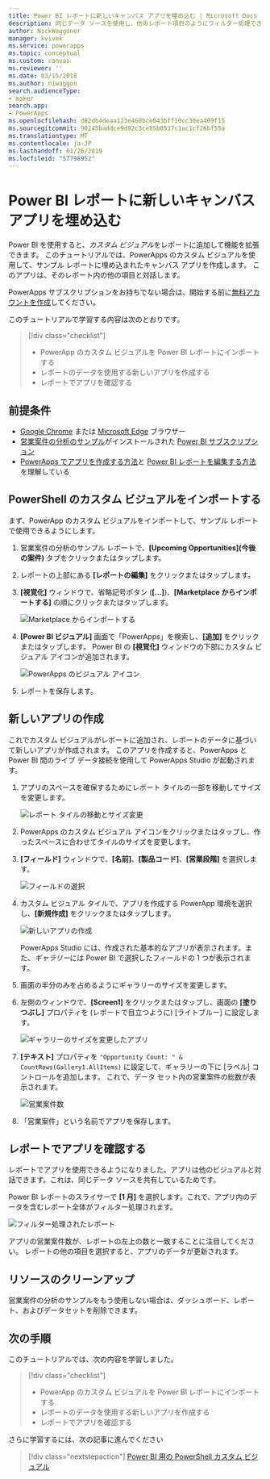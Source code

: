 ```yaml
---
title: Power BI レポートに新しいキャンバス アプリを埋め込む | Microsoft Docs
description: 同じデータ ソースを使用し、他のレポート項目のようにフィルター処理できる新しいキャンバス アプリを埋め込みます
author: NickWaggoner
manager: kvivek
ms.service: powerapps
ms.topic: conceptual
ms.custom: canvas
ms.reviewer: ''
ms.date: 03/15/2018
ms.author: niwaggon
search.audienceType:
- maker
search.app:
- PowerApps
ms.openlocfilehash: d82db4deaa123e460bce043bff10cc30ea409f15
ms.sourcegitcommit: 90245baddce9d92c3ce85b0537c1ac1cf26bf55a
ms.translationtype: MT
ms.contentlocale: ja-JP
ms.lasthandoff: 01/26/2019
ms.locfileid: "57798952"
---
```

# <a name="embed-a-new-canvas-app-in-a-power-bi-report"></a>Power BI レポートに新しいキャンバス アプリを埋め込む

Power BI を使用すると、*カスタム ビジュアル*をレポートに追加して機能を拡張できます。 このチュートリアルでは、PowerApps のカスタム ビジュアルを使用して、サンプル レポートに埋め込まれたキャンバス アプリを作成します。 このアプリは、そのレポート内の他の項目と対話します。

PowerApps サブスクリプションをお持ちでない場合は、開始する前に[無料アカウントを作成](../signup-for-powerapps.md)してください。

このチュートリアルで学習する内容は次のとおりです。
> [!div class="checklist"]
> * PowerApp のカスタム ビジュアルを Power BI レポートにインポートする
> * レポートのデータを使用する新しいアプリを作成する
> * レポートでアプリを確認する

## <a name="prerequisites"></a>前提条件

* [Google Chrome](https://www.google.com/chrome/browser/) または [Microsoft Edge](https://www.microsoft.com/windows/microsoft-edge) ブラウザー
* [営業案件の分析のサンプル](https://docs.microsoft.com/power-bi/sample-opportunity-analysis#get-the-content-pack-for-this-sample)がインストールされた [Power BI サブスクリプション](https://docs.microsoft.com/power-bi/service-self-service-signup-for-power-bi)
* [PowerApps でアプリを作成する方法](data-platform-create-app-scratch.md)と [Power BI レポートを編集する方法](https://docs.microsoft.com/power-bi/service-the-report-editor-take-a-tour)を理解している

## <a name="import-the-powerapps-custom-visual"></a>PowerShell のカスタム ビジュアルをインポートする

まず、PowerApp のカスタム ビジュアルをインポートして、サンプル レポートで使用できるようにします。

1. 営業案件の分析のサンプル レポートで、**[Upcoming Opportunities]\(今後の案件\)** タブをクリックまたはタップします。

2. レポートの上部にある **[レポートの編集]** をクリックまたはタップします。

3. **[視覚化]** ウィンドウで、省略記号ボタン (**[...]**)、**[Marketplace からインポートする]** の順にクリックまたはタップします。 

    ![Marketplace からインポートする](media/embed-powerapps-powerbi/import-visual.png)

4. **[Power BI ビジュアル]** 画面で「PowerApps」を検索し、**[追加]** をクリックまたはタップします。 Power BI の **[視覚化]** ウィンドウの下部にカスタム ビジュアル アイコンが追加されます。

    ![PowerApps のビジュアル アイコン](media/embed-powerapps-powerbi/powerapps-icon.png)

5. レポートを保存します。

## <a name="create-a-new-app"></a>新しいアプリの作成
これでカスタム ビジュアルがレポートに追加され、レポートのデータに基づいて新しいアプリが作成されます。 このアプリを作成すると、PowerApps と Power BI 間のライブ データ接続を使用して PowerApps Studio が起動されます。

1. アプリのスペースを確保するためにレポート タイルの一部を移動してサイズを変更します。

    ![レポート タイルの移動とサイズ変更](media/embed-powerapps-powerbi/move-resize.png)

2. PowerApps のカスタム ビジュアル アイコンをクリックまたはタップし、作ったスペースに合わせてタイルのサイズを変更します。

3. **[フィールド]** ウィンドウで、**[名前]**、**[製品コード]**、**[営業段階]** を選択します。 

    ![フィールドの選択](media/embed-powerapps-powerbi/select-fields.png)

4. カスタム ビジュアル タイルで、アプリを作成する PowerApp 環境を選択し、**[新規作成]** をクリックまたはタップします。

    ![新しいアプリの作成](media/embed-powerapps-powerbi/create-new-app.png)

    PowerApps Studio には、作成された基本的なアプリが表示されます。また、*ギャラリー*には Power BI で選択したフィールドの 1 つが表示されます。

5.  画面の半分のみを占めるようにギャラリーのサイズを変更します。 

6. 左側のウィンドウで、**[Screen1]** をクリックまたはタップし、画面の **[塗りつぶし]** プロパティを (レポートで目立つように) [ライトブルー] に設定します。

    ![ギャラリーのサイズを変更したアプリ](media/embed-powerapps-powerbi/app-gallery.png)

6. **[テキスト]** プロパティを `"Opportunity Count: " & CountRows(Gallery1.AllItems)` に設定して、ギャラリーの下に [ラベル] コントロールを追加します。 これで、データ セット内の営業案件の総数が表示されます。

    ![営業案件数](media/embed-powerapps-powerbi/opportunity-count.png)

7. 「営業案件」という名前でアプリを保存します。 


## <a name="view-the-app-in-the-report"></a>レポートでアプリを確認する
レポートでアプリを使用できるようになりました。アプリは他のビジュアルと対話できます。これは、同じデータ ソースを共有しているためです。

Power BI レポートのスライサーで **[1 月]** を選択します。これで、アプリ内のデータを含むレポート全体がフィルター処理されます。

![フィルター処理されたレポート](media/embed-powerapps-powerbi/filtered-report.png)

アプリの営業案件数が、レポートの左上の数と一致することに注目してください。 レポートの他の項目を選択すると、アプリのデータが更新されます。


## <a name="clean-up-resources"></a>リソースのクリーンアップ
営業案件の分析のサンプルをもう使用しない場合は、ダッシュボード、レポート、およびデータセットを削除できます。


## <a name="next-steps"></a>次の手順
このチュートリアルでは、次の内容を学習しました。
> [!div class="checklist"]
> * PowerApp のカスタム ビジュアルを Power BI レポートにインポートする
> * レポートのデータを使用する新しいアプリを作成する
> * レポートでアプリを確認する

さらに学習するには、次の記事に進んでください
> [!div class="nextstepaction"]
> [Power BI 用の PowerShell カスタム ビジュアル](powerapps-custom-visual.md)

